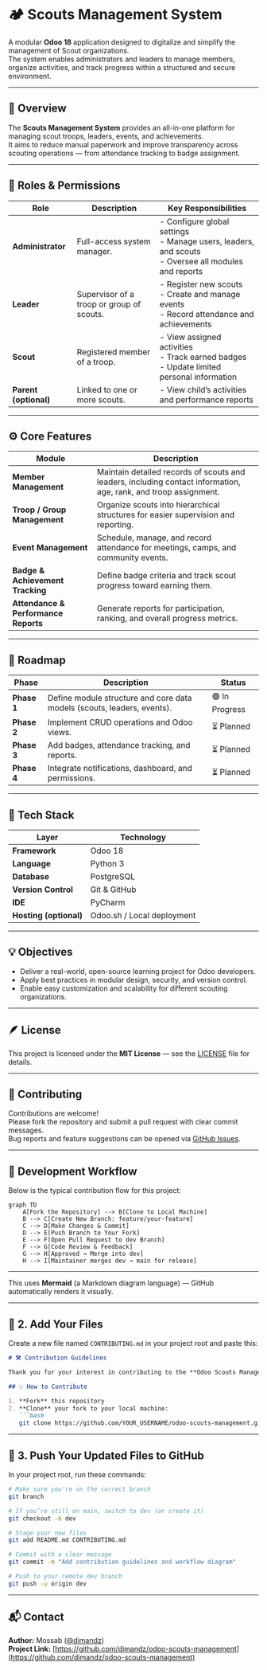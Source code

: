 # 🏕️ Scouts Management System

A modular **Odoo 18** application designed to digitalize and simplify the management of Scout organizations.  
The system enables administrators and leaders to manage members, organize activities, and track progress within a structured and secure environment.

---

## 🎯 Overview

The **Scouts Management System** provides an all-in-one platform for managing scout troops, leaders, events, and achievements.  
It aims to reduce manual paperwork and improve transparency across scouting operations — from attendance tracking to badge assignment.

---

## 👥 Roles & Permissions

| Role | Description | Key Responsibilities |
|------|--------------|----------------------|
| **Administrator** | Full-access system manager. | - Configure global settings<br>- Manage users, leaders, and scouts<br>- Oversee all modules and reports |
| **Leader** | Supervisor of a troop or group of scouts. | - Register new scouts<br>- Create and manage events<br>- Record attendance and achievements |
| **Scout** | Registered member of a troop. | - View assigned activities<br>- Track earned badges<br>- Update limited personal information |
| **Parent (optional)** | Linked to one or more scouts. | - View child’s activities and performance reports |

---

## ⚙️ Core Features

| Module | Description |
|---------|--------------|
| **Member Management** | Maintain detailed records of scouts and leaders, including contact information, age, rank, and troop assignment. |
| **Troop / Group Management** | Organize scouts into hierarchical structures for easier supervision and reporting. |
| **Event Management** | Schedule, manage, and record attendance for meetings, camps, and community events. |
| **Badge & Achievement Tracking** | Define badge criteria and track scout progress toward earning them. |
| **Attendance & Performance Reports** | Generate reports for participation, ranking, and overall progress metrics. |

---

## 🧭 Roadmap

| Phase | Description | Status |
|--------|--------------|--------|
| **Phase 1** | Define module structure and core data models (scouts, leaders, events). | 🟢 In Progress |
| **Phase 2** | Implement CRUD operations and Odoo views. | ⏳ Planned |
| **Phase 3** | Add badges, attendance tracking, and reports. | ⏳ Planned |
| **Phase 4** | Integrate notifications, dashboard, and permissions. | ⏳ Planned |

---

## 🧰 Tech Stack

| Layer | Technology |
|--------|-------------|
| **Framework** | Odoo 18 |
| **Language** | Python 3 |
| **Database** | PostgreSQL |
| **Version Control** | Git & GitHub |
| **IDE** | PyCharm |
| **Hosting (optional)** | Odoo.sh / Local deployment |

---

## 💡 Objectives

- Deliver a real-world, open-source learning project for Odoo developers.  
- Apply best practices in modular design, security, and version control.  
- Enable easy customization and scalability for different scouting organizations.

---

## 🪶 License

This project is licensed under the **MIT License** — see the [LICENSE](LICENSE) file for details.

---

## 🤝 Contributing

Contributions are welcome!  
Please fork the repository and submit a pull request with clear commit messages.  
Bug reports and feature suggestions can be opened via [GitHub Issues](../../issues).

---

## 🔄 Development Workflow

Below is the typical contribution flow for this project:

```mermaid
graph TD
    A[Fork the Repository] --> B[Clone to Local Machine]
    B --> C[Create New Branch: feature/your-feature]
    C --> D[Make Changes & Commit]
    D --> E[Push Branch to Your Fork]
    E --> F[Open Pull Request to dev Branch]
    F --> G[Code Review & Feedback]
    G --> H[Approved → Merge into dev]
    H --> I[Maintainer merges dev → main for release]

```
---

This uses **Mermaid** (a Markdown diagram language) — GitHub automatically renders it visually.

---

## 🧰 2. Add Your Files

Create a new file named `CONTRIBUTING.md` in your project root and paste this:

```markdown
# 🛠️ Contribution Guidelines

Thank you for your interest in contributing to the **Odoo Scouts Management System** project!

## 💡 How to Contribute

1. **Fork** this repository  
2. **Clone** your fork to your local machine:
   ```bash
   git clone https://github.com/YOUR_USERNAME/odoo-scouts-management.git

```

---

## 🚀 3. Push Your Updated Files to GitHub

In your project root, run these commands:

```bash
# Make sure you're on the correct branch
git branch

# If you’re still on main, switch to dev (or create it)
git checkout -b dev

# Stage your new files
git add README.md CONTRIBUTING.md

# Commit with a clear message
git commit -m "Add contribution guidelines and workflow diagram"

# Push to your remote dev branch
git push -u origin dev
```
---
## 📬 Contact

**Author:** Mossab ([@dimandz](https://github.com/dimandz))  
**Project Link:** [https://github.com/dimandz/odoo-scouts-management](https://github.com/dimandz/odoo-scouts-management)
